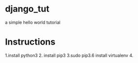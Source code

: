 # django_tut
a simple hello world tutorial
  # Instructions
  1.install python3
  2. install pip3
  3.sudo pip3.6 install virtualenv
  4.

